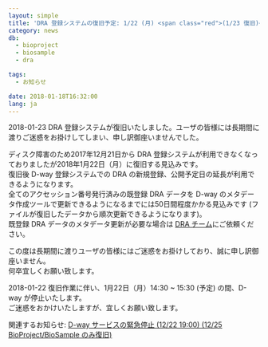 ```yaml
---
layout: simple
title: 'DRA 登録システムの復旧予定: 1/22 (月) <span class="red">(1/23 復旧)</span>'
category: news
db:
  - bioproject
  - biosample
  - dra

tags:
  - お知らせ

date: 2018-01-18T16:32:00
lang: ja
---
```


<p><span class="red">2018-01-23 DRA 登録システムが復旧いたしました。ユーザの皆様には長期間に渡りご迷惑をお掛けしてしまい、申し訳御座いませんでした。</span></p>

<p>ディスク障害のため2017年12月21日から DRA 登録システムが利用できなくなっておりましたが2018年1月22日（月）に復旧する見込みです。<br>復旧後 D-way 登録システムでの DRA の新規登録、公開予定日の延長が利用できるようになります。<br>全てのアクセッション番号発行済みの既登録 DRA データを D-way のメタデータ作成ツールで更新できるようになるまでには50日間程度かかる見込みです (ファイルが復旧したデータから順次更新できるようになります)。<br>既登録 DRA データのメタデータ更新が必要な場合は <a href="/contact-ddbj.html">DRA チーム</a>にご依頼ください。</p>

<p>この度は長期間に渡りユーザの皆様にはご迷惑をお掛けしており、誠に申し訳御座いません。<br>何卒宜しくお願い致します。</p>

<p><span class="red">2018-01-22 復旧作業に伴い、1月22日（月）14:30 ~ 15:30 (予定) の間、D-way が停止いたします。<br>ご迷惑をおかけいたしますが、宜しくお願い致します。</span></p>

<p>関連するお知らせ: <a href="/whatsnew/wn171222-j.html">D-way サービスの緊急停止 (12/22 19:00) (12/25 BioProject/BioSample のみ復旧)</a></p>
